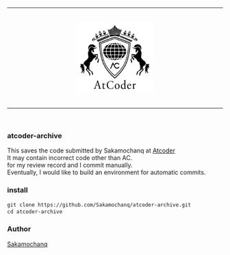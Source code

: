 <div align="center">
    <hr>
    <br>
    <a href="#">
        <img src="./assets/atcoder-archive.png" width="180px">
    </a>
    <br>
    <br>
    <hr>
    <br>
</div>

### atcoder-archive

This saves the code submitted by Sakamochanq at [Atcoder](https://atcoder.jp/)  
It may contain incorrect code other than AC.  
for my review record and I commit manually.  
Eventually, I would like to build an environment for automatic commits.

### install

```
git clone https://github.com/Sakamochanq/atcoder-archive.git
cd atcoder-archive
```

### Author

[Sakamochanq](https://github.com/Sakamochanq)
